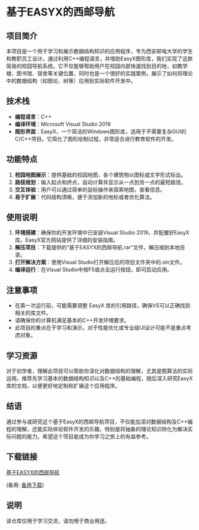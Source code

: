 # 基于EASYX的西邮导航

## 项目简介

本项目是一个用于学习和展示数据结构知识的应用程序，专为西安邮电大学的学生和教职员工设计。通过利用C++编程语言，并借助EasyX图形库，我们实现了这款简易的校园导航系统。它不仅能够帮助用户在校园内部快速找到目的地，如教学楼、图书馆、宿舍等关键位置，同时也是一个很好的实践案例，展示了如何将理论中的数据结构（如图论、树等）应用到实际软件开发中。

## 技术栈

- **编程语言**：C++
- **编译环境**：Microsoft Visual Studio 2019
- **图形界面**：EasyX，一个简洁的Windows图形库，适用于不需要复杂GUI的C/C++项目。它简化了图形绘制过程，非常适合进行教育软件的开发。

## 功能特点

1. **校园地图展示**：提供基础的校园地图，各个建筑物以图标或文字形式标出。
2. **路径规划**：输入起点和终点，自动计算并显示从一点到另一点的最短路径。
3. **交互体验**：用户可以通过简单的鼠标操作来探索地图，查看信息。
4. **易于扩展**：代码结构清晰，便于添加新的地标或者优化算法。

## 使用说明

1. **环境搭建**：确保你的开发环境中已安装Visual Studio 2019，并配置好EasyX库。EasyX官方网站提供了详细的安装指南。
2. **解压项目**：下载提供的“基于EASYX的西邮导航.rar”文件，解压缩到本地目录。
3. **打开解决方案**：使用Visual Studio打开解压后的项目文件夹中的.sln文件。
4. **编译运行**：在Visual Studio中按F5或点击运行按钮，即可启动应用。

## 注意事项

- 在第一次运行前，可能需要调整 EasyX 库的引用路径，确保VS可以正确找到相关的库文件。
- 请确保你的计算机满足基本的C++开发环境要求。
- 此项目的重点在于学习和演示，对于性能优化或专业级UI设计可能不是重点考虑对象。

## 学习资源

对于初学者，理解此项目可以帮助你深化对数据结构的理解，尤其是图算法的实际运用。推荐先学习基本的数据结构知识以及C++的基础编程，随后深入研究EasyX库的文档，以便更好地定制和扩展这个应用程序。

## 结语

通过参与或研究这个基于EasyX的西邮导航项目，不仅能加深对数据结构及C++编程的理解，还能实际体验软件开发的乐趣，特别是将抽象的理论知识转化为解决实际问题的能力。希望这个项目能成为你学习之旅上的有益参考。

## 下载链接
[基于EASYX的西邮导航](https://pan.quark.cn/s/e74e86264cf0) 

(备用: [备用下载](https://pan.baidu.com/s/1O6OycqjvNUbYhCrGv28AQQ?pwd=1234))

## 说明

该仓库仅用于学习交流，请勿用于商业用途。
